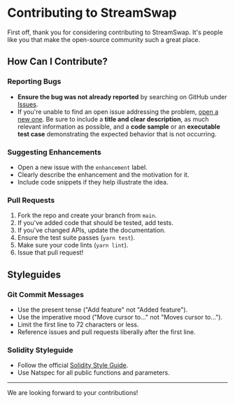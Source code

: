 # Contributing to StreamSwap

First off, thank you for considering contributing to StreamSwap. It's people like you that make the open-source community such a great place.

## How Can I Contribute?

### Reporting Bugs

- **Ensure the bug was not already reported** by searching on GitHub under [Issues](https://github.com/StreamSwapProtocol/streamswap-solidity/issues).
- If you're unable to find an open issue addressing the problem, [open a new one](https://github.com/StreamSwapProtocol/streamswap-solidity/issues/new). Be sure to include a **title and clear description**, as much relevant information as possible, and a **code sample** or an **executable test case** demonstrating the expected behavior that is not occurring.

### Suggesting Enhancements

- Open a new issue with the `enhancement` label.
- Clearly describe the enhancement and the motivation for it.
- Include code snippets if they help illustrate the idea.

### Pull Requests

1. Fork the repo and create your branch from `main`.
2. If you've added code that should be tested, add tests.
3. If you've changed APIs, update the documentation.
4. Ensure the test suite passes (`yarn test`).
5. Make sure your code lints (`yarn lint`).
6. Issue that pull request!

## Styleguides

### Git Commit Messages

- Use the present tense ("Add feature" not "Added feature").
- Use the imperative mood ("Move cursor to..." not "Moves cursor to...").
- Limit the first line to 72 characters or less.
- Reference issues and pull requests liberally after the first line.

### Solidity Styleguide

- Follow the official [Solidity Style Guide](https://docs.soliditylang.org/en/v0.8.24/style-guide.html).
- Use Natspec for all public functions and parameters.

---

We are looking forward to your contributions! 